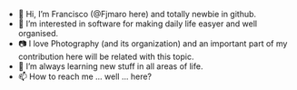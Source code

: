 - 👋 Hi, I’m Francisco (@Fjmaro here) and totally newbie in github.
- 👀 I’m interested in software for making daily life easyer and well organised.
- 📷 I love Photography (and its organization) and an important part of my contribution here will be related with this topic.
- 🌱 I’m always learning new stuff in all areas of life.
- 📫 How to reach me ... well ... here?

<!---
Fjmaro/Fjmaro is a ✨ special ✨ repository because its `README.md` (this file) appears on your GitHub profile.
You can click the Preview link to take a look at your changes.
--->
